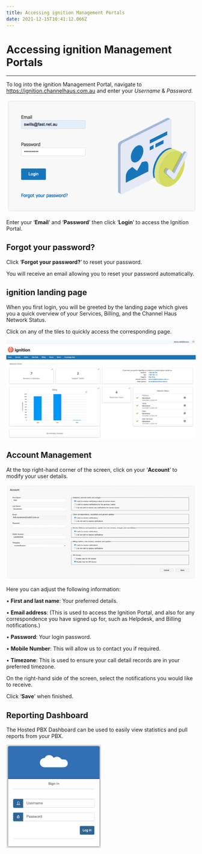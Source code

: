 ```yaml
---
title: Accessing ignition Management Portals
date: 2021-12-15T10:41:12.066Z
---
```

# **Accessing ignition Management Portals**

- - -

To log into the ignition Management Portal, navigate to <a href="https://ignition.channelhaus.com.au ">https://ignition.channelhaus.com.au </a>and enter your *Username* & *Password*.

<img src="../../images/loginscreen.png" alt="login" title="login screen"/>

Enter your ‘**Email**’ and ‘**Password**’ then click ‘**Login**’ to access the Ignition Portal.

## Forgot your password?

Click ‘**Forgot your password?**’ to reset your password. 

You will receive an email allowing you to reset your password automatically.

## ignition landing page

When you first login, you will be greeted by the landing page which gives you a quick overview of your Services, Billing, and the Channel Haus Network Status.

Click on any of the tiles to quickly access the corresponding page.

<img src="../../images/landingpage.png" alt="login" title="ignition landing page"/>


## Account Management
At the top right-hand corner of the screen, click on your ‘**Account**’ to modify your user details.
 


<img src="../../images/myaccount.png" alt="account details" title="account details"/>

Here you can adjust the following information:


•	**First and last name**: Your preferred details.

•	**Email address**: (This is used to access the Ignition Portal, and also for any correspondence you have signed up for, such as Helpdesk, and Billing notifications.)

•	**Password**: Your login password.

•	**Mobile Number**: This will allow us to contact you if required.

•	**Timezone**: This is used to ensure your call detail records are in your preferred timezone.

On the right-hand side of the screen, select the notifications you would like to receive.

Click ‘**Save**’ when finished.

## Reporting Dashboard

The Hosted PBX Dashboard can be used to easily view statistics and pull reports from your PBX.

 <img src="../../images/dashboard.png" alt="dashboard login screen" title="dashboard login screen" width="50%" />


